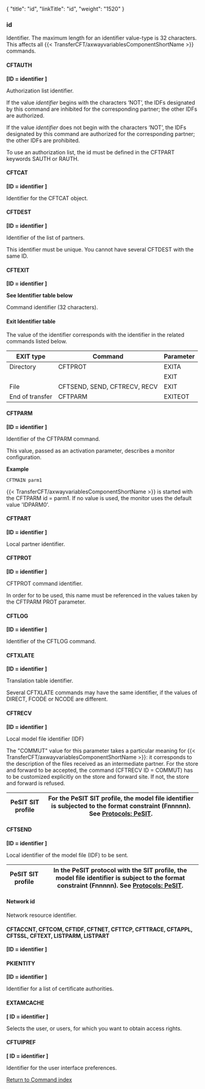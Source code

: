 {
    "title": "id",
    "linkTitle": "id",
    "weight": "1520"
}<span id="id"></span>

### id

Identifier. The maximum length for an identifier value-type is 32 characters.
This affects all {{< TransferCFT/axwayvariablesComponentShortName  >}} commands.

<span id="id_CFTAUTH"></span>

#### CFTAUTH

****\[ID = identifier \]****

Authorization list identifier.

If the value *identifier* begins with the characters ‘NOT’, the
IDFs designated by this command are inhibited for the corresponding partner;
the other IDFs are authorized.

If the value *identifier* does not begin with the characters ‘NOT’,
the IDFs designated by this command are authorized for the corresponding
partner; the other IDFs are prohibited.

To use an authorization list, the id must be defined in the CFTPART
keywords SAUTH or RAUTH.

<span id="id_CFTCAT"></span>

#### CFTCAT

****\[ID = identifier \]****

Identifier for the CFTCAT object.

<span id="id_CFTDEST"></span>

#### CFTDEST

****\[ID = identifier \]****

Identifier of the list of partners.

This identifier must be unique. You cannot have several CFTDEST with
the same ID.

<span id="id_CFTEXIT"></span>

#### CFTEXIT

****\[ID = identifier \]****

******See
Identifier table below******

Command identifier (32 characters).

<span id="Exit_Identifier_table"></span>

#### Exit Identifier table

The value of the identifier corresponds with the identifier in the related
commands listed below.


| EXIT type  | Command  | Parameter  |
| --- | --- | --- |
| Directory  | CFTPROT | EXITA  |
|   |   | EXIT  |
| File  | CFTSEND, SEND, CFTRECV, RECV  | EXIT  |
| End of transfer  | CFTPARM  | EXITEOT  |


<span id="id_CFTPARM"></span>

#### CFTPARM

****\[ID = identifier
\]****

Identifier of the CFTPARM command.

This value, passed as an activation parameter, describes a monitor configuration.

****Example****

`CFTMAIN parm1`

{{< TransferCFT/axwayvariablesComponentShortName  >}} is started with the CFTPARM id = parm1. If no value is used,
the monitor uses the default value 'IDPARM0'.

<span id="id_CFTPART"></span>

#### CFTPART

****\[ID = identifier
\]****

Local partner identifier.

<span id="id_CFTPROT"></span>

#### CFTPROT

****\[ID =
identifier \]****

CFTPROT command identifier.

In order for to be used, this name must be referenced in the values
taken by the CFTPARM PROT parameter.

<span id="id_CFTLOG"></span>

#### CFTLOG

****\[ID = identifier
\]****

Identifier of the CFTLOG command.

<span id="id_CFTXLATE"></span>

#### CFTXLATE

****\[ID = identifier
\]****

Translation table identifier.

Several CFTXLATE commands may have the same identifier, if the values
of DIRECT, FCODE or NCODE are different.

<span id="id_CFTRECV"></span>

#### CFTRECV

****\[ID = identifier
\]****

Local model file identifier (IDF)

The "COMMUT" value for this parameter takes a particular meaning
for {{< TransferCFT/axwayvariablesComponentShortName  >}}: it corresponds to the description of the files received
as an intermediate partner. For the store and forward to be accepted,
the command (CFTRECV ID = COMMUT) has to be customized explicitly on the
store and forward site. If not, the store and forward is refused.


| **PeSIT SIT profile** | For the PeSIT SIT profile, the model file identifier is subjected to the format constraint (Fnnnnn). See <a href="../../../../protocols_start_here/about_pesit">Protocols: PeSIT</a>. |
| --- | --- |


<span id="id_CFTSEND"></span>

#### CFTSEND

****\[ID = identifier
\]****

Local
identifier of the model file (IDF) to be sent.


| PeSIT SIT profile | In the PeSIT protocol with the SIT profile, the model file identifier is subject to the format constraint (Fnnnnn). See <a href="../../../../protocols_start_here/about_pesit">Protocols: PeSIT</a>. |
| --- | --- |


<span id="Network_id"></span>

#### Network id

Network resource identifier.

#### CFTACCNT, CFTCOM, CFTIDF, CFTNET, CFTTCP, CFTTRACE, CFTAPPL, CFTSSL, CFTEXT, LISTPARM, LISTPART

****\[ID = identifier \]****

#### PKIENTITY

****\[ID = identifier \]****

Identifier for a list of certificate authorities.

#### EXTAMCACHE

**\[ ID = identifier \]**

Selects the user, or users, for which you want to obtain access rights.

#### CFTUIPREF

**\[ ID = identifier \]**

Identifier for the user interface preferences.

[Return to Command index](../../)
